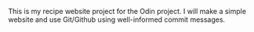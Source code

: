 This is my recipe website project for the Odin project.
I will make a simple website and use Git/Github using well-informed commit messages.